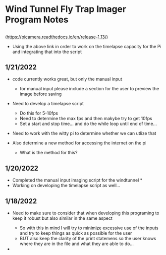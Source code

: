 # Wind Tunnel Fly Trap Imager Program Notes

##
(https://picamera.readthedocs.io/en/release-1.13/)
* Using the above link in order to work on the timelapse capacity for the Pi and integrating that into the script
## 1/21/2022
* code currently works great, but only the manual input
    * for manual input please include a section for the user to preview the image before saving

* Need to develop a timelapse script
    * Do this for 5-10fps 
    * Need to determine the max fps and then makybe try to get 10fps 
    * Set a start and stop time... and do the while loop until end of time...
* Need to work with the witty pi to determine whether we can utlize that
* Also determine a new method for accessing the internet on the pi
    * What is the method for this?


## 1/20/2022
* Completed the manual input imaging script for the windtunnel
    * 
* Working on developing the timelapse script as well...


## 1/18/2022
* Need to make sure to consider that when developing this programing to keep it robust but also similar in the same aspect
    * So with this in mind I will try to minimize excessive use of the inputs and try to keep things as quick as possible for the user 
    * BUT also keep the clarity of the print statemens so the user knows where they are in the file and what they are able to do...

* 